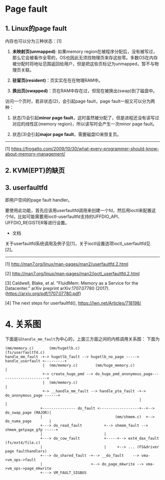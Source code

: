 # Page fault

## 1. Linux的page fault

内存也可以分为三种状态：[1]

1. **未映射页(unmapped)**: 如果memory region在被程序分配后，没有被写过，那么它会被看作全零的，OS也因此无须找物理页来存这些零。多数OS在内存被分配时将地址范围返回给用户，但是把这些页标记为unmapped，暂不与物理页关联。

2. **驻留页(resident)**：页实实在在在物理RAM中。

3. **换出页(swapped)**：页在RAM中存在过，但现在被换出(swap)到了磁盘中。

访问一个页时，若非状态(2)，会引起page fault，page fault一般又可以分为两种：

1. 状态(1)会引起**minor page fault**，这时虽然被分配了，但是进程还没有读写过对应的线性区(memory region)，所以读写时会产生一次minor page fault。

2. 状态(3)会引起**major page fault**，需要磁盘IO来恢复页。





---
[1] https://frogatto.com/2009/10/30/what-every-programmer-should-know-about-memory-management/

## 2. KVM(EPT)的缺页


## 3. userfaultfd

即用户空间的page fault handler。

要使用此功能，首先应该用userfaultfd调用来创建一个fd，然后用ioctl来配置这个fd，比如可能需要用ioctl-userfaultfd支持的UFFDIO_API、UFFDIO_REGISTER等进行设置。

* 文档

关于userfaultfd系统调用及例子见[1]，关于ioctl设置选项ioctl_userfaultfd见[2]。

---
[1] http://man7.org/linux/man-pages/man2/userfaultfd.2.html

[2] http://man7.org/linux/man-pages/man2/ioctl_userfaultfd.2.html

[3] Caldwell, Blake, et al. "FluidMem: Memory as a Service for the Datacenter." arXiv preprint arXiv:1707.07780 (2017). (https://arxiv.org/pdf/1707.07780.pdf)

[4] The next steps for userfaultfd(), https://lwn.net/Articles/718198/

# 4. 关系图

下面是以`handle_mm_fault`为中心的，上面三方面之间的内核调用关系图：
下面为


```
(mm/memory.c)       (mm/hugetlb.c)                           (fs/userfaultfd.c)
handle_mm_fault -+-> hugetlb_fault --> hugetlb_no_page -----> handle_userfault <---------+
                 |  (mm/memory.c)        (mm/huge_memory.c)                              |
                 +-> create_huge_pmd --> do_huge_pmd_anonymous_page----------------------+
                 |  (mm/memory.c)                                                        |
                 +-> __handle_mm_fault --> handle_pte_fault -+-> do_anonymous_page ------+
                                                             |                           |
                +--------------- do_fault <------------------+--+--> do_swap_page (MAJOR)|    
                |                                 (mm/shmem.c)  +--> do_numa_page        |   
                +---> do_read_fault          +--> shmem_fault --> shmem_getpage_gfp -----+
                |                            |         
                +---> do_cow_fault           +-----+--> ext4_dax_fault (fs/ext4/file.c)
                |                            |     +--> ... (FS&driver page faulthandlers)
                +---> do_shared_fault -+--> __do_fault    --> vma->vm_ops->fault
                |                      +--> do_page_mkwrite --> vma->vm_ops->page_mkwrite
                +---> VM_FAULT_SIGBUS
```

